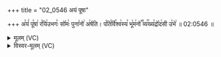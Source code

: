 +++
title = "02_0546 अयं पूषा"

+++
अ꣣यं꣢ पू꣣षा꣢ र꣣यि꣢उभगः꣣ सो꣡मः꣢ पुना꣣नो꣢ अ꣢र्षति। प꣡ति꣣र्वि꣡श्व꣢स्य꣣ भू꣡म꣢नो꣣꣬ व्य꣢꣯ख्य꣣द्रो꣡द꣢सी उ꣣भे꣢ ॥ 02:0546 ॥

<details><summary>मूलम् (VC)</summary>

अ꣣यं꣢ पू꣣षा꣢ र꣣यि꣢꣫र्भगः꣣ सो꣡मः꣢ पुना꣣नो꣢ अ꣢र्षति । प꣡ति꣣र्वि꣡श्व꣢स्य꣣ भू꣡म꣢नो꣣꣬ व्य꣢꣯ख्य꣣द्रो꣡द꣢सी उ꣣भे꣢ ॥५४६॥
</details>

<details><summary>विस्वर-मूलम् (VC)</summary>

अयं पूषा रयिर्भगः सोमः पुनानो अर्षति । पतिर्विश्वस्य भूमनो व्यख्यद्रोदसी उभे ॥५४६॥
</details>